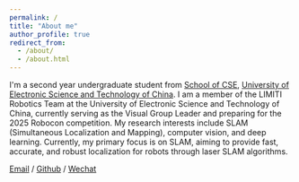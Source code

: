```yaml
---
permalink: /
title: "About me"
author_profile: true
redirect_from: 
  - /about/
  - /about.html
---
```


I'm a second year undergraduate student from [School of CSE](https://www.scse.uestc.edu.cn/), [University of Electronic Science and Technology of China](https://www.uestc.edu.cn/). I am a member of the LIMITI Robotics Team at the University of Electronic Science and Technology of China, currently serving as the Visual Group Leader and preparing for the 2025 Robocon competition. My research interests include SLAM (Simultaneous Localization and Mapping), computer vision, and deep learning. Currently, my primary focus is on SLAM, aiming to provide fast, accurate, and robust localization for robots through laser SLAM algorithms.

[Email](mailto:2736463842@qq.com) / [Github](https://github.com/Lockwuud) / [Wechat](../images/wechat.jpg) 
